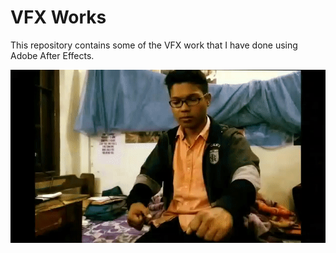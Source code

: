 # VFX Works

This repository contains some of the VFX work that I have done using Adobe After Effects.

<img src="./Sr.Strange.gif" alt="Dr. Strange After Effects" width="1000">
